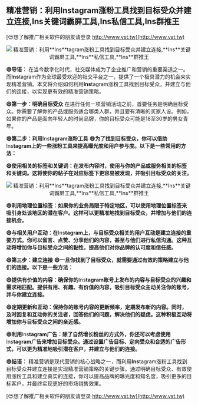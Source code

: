## **精准营销：利用**Ins**tagram涨粉工具找到目标受众并建立连接,**Ins**关键词霸屏工具,**Ins**私信工具,**Ins**群推王**

[😍想了解推广相关软件的朋友请登录 http://www.vst.tw](http://www.vst.tw)

 <center><img src="https://vst.tw/MP4/tuiguang/png/0.png" alt="精准营销：利用**Ins**tagram涨粉工具找到目标受众并建立连接,**Ins**关键词霸屏工具,**Ins**私信工具,**Ins**群推王"></center>

**😄导语：**
在当今数字化时代，社交媒体成为了企业推广和营销的重要渠道之一。而**Ins**tagram作为全球最受欢迎的社交平台之一，提供了一个极具潜力的机会来实现精准营销。本文将介绍如何利用**Ins**tagram涨粉工具找到目标受众，并建立与他们的连接，以实现更有效的精准营销策略。

**😄第一步：明确目标受众**
在进行任何一项营销活动之前，首要任务是明确目标受众。你需要了解你的产品或服务适合哪类人群，并且要有清晰的买家人设。例如，如果你的产品是面向年轻人的时尚品牌，你的目标受众可能是18至30岁的男女青年。

**😄第二步：利用**Ins**tagram涨粉工具**
**😄为了找到目标受众，你可以借助**Ins**tagram上的一些涨粉工具来提高曝光度和用户参与度。以下是一些常用的方法：**

**😄使用相关的标签和关键词：在发布内容时，使用与你的产品或服务相关的标签和关键词。这将使你的帖子在对应标签下更容易被发现，并吸引目标受众的关注。**

 <center><img src="https://vst.tw/MP4/tuiguang/png/7.png" alt="精准营销：利用**Ins**tagram涨粉工具找到目标受众并建立连接,**Ins**关键词霸屏工具,**Ins**私信工具,**Ins**群推王"></center>

**😄利用地理位置标签：如果你的业务局限于特定地区，可以使用地理位置标签来吸引身处该地区的潜在客户。这样可以更精准地找到目标受众，并增加与他们的连接机会。**

**😄与相关用户互动：在**Ins**tagram上，与目标受众相关的用户互动是建立连接的重要方式。你可以留言、点赞、分享他们的内容，甚至与他们进行私信沟通。这种互动将增加你与目标受众之间的黏性，提高他们对你品牌的认可度和信任感。**

**😄第三步：建立连接**
**😄一旦你找到了目标受众，就需要通过有效的策略建立与他们的连接。以下是一些方法：**

**😄提供有价值的内容：确保你的**Ins**tagram账号上发布的内容与目标受众的兴趣和需求相匹配。提供有用、有趣、有价值的内容，吸引目标受众主动关注你的账号，并与你建立连接。**

**😄定期更新和互动：保持你的账号内容的更新频率，定期发布新的内容。同时，及时回复和互动你的关注者，回答他们的问题，解决他们的疑虑。这种积极互动将增加你与目标受众之间的亲近感。**

**😄利用**Ins**tagram广告：除了自然增长粉丝的方式外，你还可以考虑使用**Ins**tagram广告来增加目标受众。通过设置广告目标、定向受众和合适的广告形式，可以更为精准地吸引潜在客户，并建立与他们的连接。**

**😄结语：**
精准营销是现代营销的核心战略之一，而利用**Ins**tagram涨粉工具找到目标受众并建立连接是实现精准营销策略的关键步骤。通过明确目标受众、有效使用涨粉工具和建立真实的连接，你可以提高品牌的曝光度和知名度，吸引更多的目标客户，并最终实现更好的市场销售效果。

[😍想了解推广相关软件的朋友请登录 http://www.vst.tw](http://www.vst.tw)



